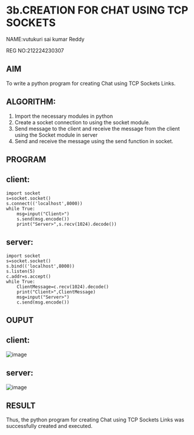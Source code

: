 # 3b.CREATION FOR CHAT USING TCP SOCKETS
NAME:vutukuri sai kumar Reddy

REG NO:212224230307
## AIM
To write a python program for creating Chat using TCP Sockets Links.
## ALGORITHM:
1. Import the necessary modules in python
2. Create a socket connection to using the socket module.
3. Send message to the client and receive the message from the client using the Socket module in
 server
4. Send and receive the message using the send function in socket.
## PROGRAM
## client:
```
import socket
s=socket.socket()
s.connect(('localhost',8000))
while True:
    msg=input("Client>")
    s.send(msg.encode())
    print("Server>",s.recv(1024).decode())
```
## server:
```
import socket
s=socket.socket()
s.bind(('localhost',8000))
s.listen(5)
c.addr=s.accept()
while True:
    ClientMessage=c.recv(1024).decode()
    print("Client>",ClientMessage)
    msg=input("Server>")
    c.send(msg.encode())
```
    

## OUPUT
## client:
![image](https://github.com/user-attachments/assets/0177e27e-1203-4d8c-bb18-8a4c8c45dc52)
## server:
![image](https://github.com/user-attachments/assets/7137023f-ecc0-4509-9bb4-c1037f8eb335)


## RESULT
Thus, the python program for creating Chat using TCP Sockets Links was successfully 
created and executed.
